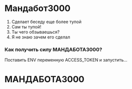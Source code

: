 # Мандабот3000
1. Сделает беседу еще более тупой
2. Сам ты тупой!
3. Ты чего обзываешься?
4. Я не знаю зачем его сделал

### Как получить силу МАНДАБОТА3000?
Поставить ENV переменную ACCESS_TOKEN и запустить...
# МАНДАБОТА3000